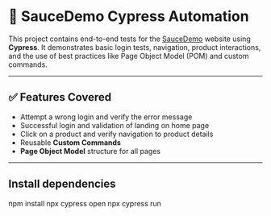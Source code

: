 # 🧪 SauceDemo Cypress Automation

This project contains end-to-end tests for the [SauceDemo](https://www.saucedemo.com) website using **Cypress**. It demonstrates basic login tests, navigation, product interactions, and the use of best practices like Page Object Model (POM) and custom commands.

---

## ✅ Features Covered

- Attempt a wrong login and verify the error message
- Successful login and validation of landing on home page
- Click on a product and verify navigation to product details
- Reusable **Custom Commands**
- **Page Object Model** structure for all pages

---
## Install dependencies
npm install
npx cypress open
npx cypress run


